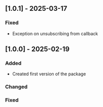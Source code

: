 ## [1.0.1] - 2025-03-17

### Fixed

- Exception on unsubscribing from callback

## [1.0.0] - 2025-02-19

### Added

- Created first version of the package

### Changed

### Fixed
